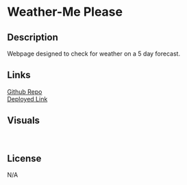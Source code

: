 # Weather-Me Please

## Description

Webpage designed to check for weather on a 5 day forecast. 

## Links

<a href="https://github.com/0-Sunny-0/Weather-Me">Github Repo</a><br>
<a href="https://0-sunny-0.github.io/Weather-Me/">Deployed Link</a>

## Visuals

<img src="" alt="">
<img src="" alt="">

## License

N/A
